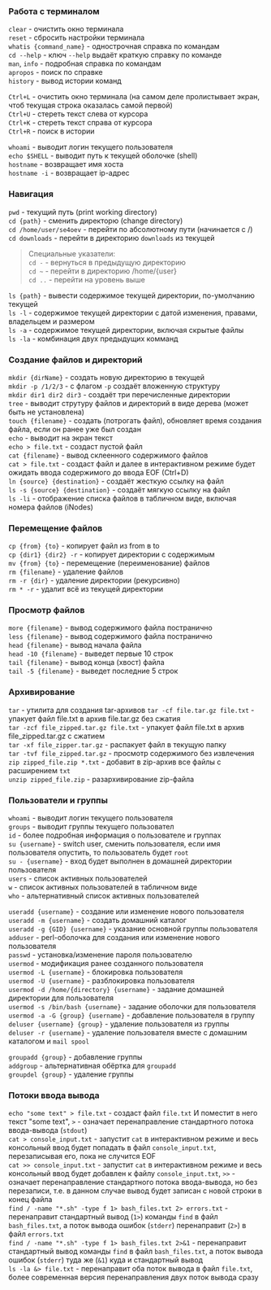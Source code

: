 ### Работа с терминалом

`clear` -  очистить окно терминала  
`reset` -  сбросить настройки терминала  
`whatis {command_name}`  - однострочная справка по командам  
`cd --help` - ключ `--help` выдаёт краткую справку по команде  
`man`, `info` - подробная справка по командам  
`apropos` - поиск по справке  
`history` - вывод истории команд  

`Ctrl+L` - очистить окно терминала (на самом деле пролистывает экран, чтоб текущая строка оказалась самой первой)  
`Ctrl+U` - стереть текст слева от курсора  
`Ctrl+K` - стереть текст справа от курсора  
`Ctrl+R` - поиск в истории  

`whoami` - выводит логин текущего пользователя  
`echo $SHELL` - выводит путь к текущей оболочке (shell)  
`hostname` - возвращает имя хоста  
`hostname -i` - возвращает ip-адрес

### Навигация

`pwd` - текущий путь (print working directory)  
`cd {path}` - сменить директорю (change directory)  
`cd /home/user/se4oev` - перейти по абсолютному пути (начинается с /)  
`cd downloads` - перейти в директорию `downloads` из текущей  
> Специальные указатели:  
`cd -` -  вернуться в предыдущую директорию  
`cd ~` - перейти в директорию /home/{user}  
`cd ..` - перейти на уровень выше  

`ls {path}` - вывести содержимое текущей директории, по-умолчанию текущей  
`ls -l` - содержимое текущей директории с датой изменения, правами, владельцем и размером  
`ls -a` - содержимое текущей директории, включая скрытые файлы  
`ls -la` - комбинация двух предыдущих комманд  

### Создание файлов и директорий

`mkdir {dirName}` - создать новую директорию в текущей  
`mkdir -p /1/2/3` - с флагом `-p` создаёт вложенную структуру  
`mkdir dir1 dir2 dir3` - создаёт три перечисленные директории  
`tree` - выводит струтуру файлов и директорий в виде дерева (может быть не установлена)  
`touch {filename}` - создать (потрогать файл), обновляет время создания файла, если он ранее уже был создан  
`echo` - выводит на экран текст  
`echo > file.txt` - создаст пустой файл  
`cat {filename}` - вывод склеенного содержимого файлов  
`cat > file.txt` - создаст файл и далее в интерактивном режиме будет ожидать ввода содержимого до ввода EOF (Ctrl+D)  
`ln {source} {destination}` - создаёт жесткую ссылку на файл  
`ls -s {source} {destination}` - создаёт мягкую ссылку на файл  
`ls -li` - отображение списка файлов в табличном виде, включая номера файлов (iNodes)  

### Перемещение файлов

`cp {from} {to}` - копирует файл из from в to  
`cp {dir1} {dir2} -r` - копирует директории с содержимым  
`mv {from} {to}` - перемещение (переименование) файлов  
`rm {filename}` - удаление файлов  
`rm -r {dir}` - удаление директории (рекурсивно)  
`rm * -r` - удалит всё из текущей директории  

### Просмотр файлов

`more {filename}` - вывод содержимого файла постранично  
`less {filename}` - вывод содержимого файла постранично  
`head {filename}` - вывод начала файла  
`head -10 {filename}` - выведет первые 10 строк  
`tail {filename}` - вывод конца (хвост) файла  
`tail -5 {filename}` - выведет последние 5 строк  

### Архивирование  

`tar` - утилита для создания tar-архивов
`tar -cf file.tar.gz file.txt` - упакует файл file.txt в архив file.tar.gz без сжатия  
`tar -zcf file_zipped.tar.gz file.txt` - упакует файл file.txt в архив file_zipped.tar.gz с сжатием  
`tar -xf file_zipper.tar.gz` - распакует файл в текущую папку  
`tar -tvf file_zipped.tar.gz` - просмотр содержимого без извлечения  
`zip zipped_file.zip *.txt` - добавит в zip-архив все файлы с расширением `txt`  
`unzip zipped_file.zip` - разархивирование zip-файла  

### Пользователи и группы  

`whoami` - выводит логин текущего пользователя  
`groups` - выводит группы текущего пользовател  
`id` - более подробная информация о пользователе и группах  
`su {username}` - switch user, сменить пользователя, если имя пользователя опустить, то пользователь будет `root`  
`su - {username}` - вход будет выполнен в домашней директории пользователя  
`users` - список активных пользователей  
`w` - список активных пользователей в табличном виде  
`who` - альтернативный список активных пользователей  

`useradd {username}` - создание или изменение нового пользователя  
`useradd -m {username}` - создать домашний каталог  
`useradd -g {GID} {username}` - указание основной группы пользователя  
`adduser` - perl-оболочка для создания или изменение нового пользователя  
`passwd` - установка/изменение пароля пользователю  
`usermod` - модификация ранее созданного пользователя  
`usermod -L {username}` - блокировка пользователя  
`usermod -U {username}` - разблокировка пользователя  
`usermod -d /home/{directory} {username}` - задание домашней директории для пользователя  
`usermod -s /bin/bash {username}` - задание оболочки для пользователя  
`usermod -a -G {group} {username}` - добавление пользователя в группу  
`deluser {username} {group}` - удаление пользователя из группы  
`deluser -r {username}` - удаление пользователя вместе с домашним каталогом и `mail spool`  

`groupadd {group}` - добавление группы  
`addgroup` - альтернативная обёртка для `groupadd`  
`groupdel {group}` - удаление группы  


### Потоки ввода вывода  

`echo "some text" > file.txt` - создаст файл `file.txt` И поместит в него текст "some text", `>` - означает перенаправление стандартного потока ввода-вывода (`stdout`)  
`cat > console_input.txt` - запустит `cat` в интерактивном режиме и весь консольный ввод будет попадать в файл `console_input.txt`, перезаписывая его, пока не случится EOF  
`cat >> console_input.txt` - запустит `cat` в интерактивном режиме и весь консольный ввод будет добавлен к файлу `console_input.txt`, `>>` - означает перенаправление стандартного потока ввода-вывода, но без перезаписи, т.е. в данном случае вывод будет записан с новой строки в конец файла  
`find / -name "*.sh" -type f 1> bash_files.txt 2> errors.txt` - перенаправит стандартный вывод (`1>`) команды `find` в файл `bash_files.txt`, а поток вывода ошибок (`stderr`) перенаправит (`2>`) в файл `errors.txt`  
`find / -name "*.sh" -type f 1> bash_files.txt 2>&1` - перенаправит стандартный вывод команды `find` в файл `bash_files.txt`, а поток вывода ошибок (`stderr`) туда же (`&1`) куда и стандартный вывод  
`ls -la &> file.txt` - перенаправит оба поток вывода в файл `file.txt`, более современная версия перенаправления двух поток вывода сразу  